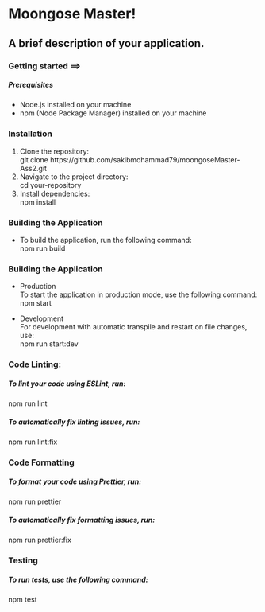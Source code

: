 <h1>Moongose Master!</h1>
<h2>A brief description of your application.</h2>
<h3>Getting started ==></h3>
<h5>Prerequisites</h5>
<ul>
    <li>Node.js installed on your machine</li>
    <li>npm (Node Package Manager) installed on your machine</li>
</ul>
<h3>Installation</h3>
<ol type="number">
    <li>Clone the repository:<br>
    git clone https://github.com/sakibmohammad79/moongoseMaster-Ass2.git</li>
    <li>Navigate to the project directory:<br>
    cd your-repository</li>
    <li>Install dependencies:<br>
    npm install</li>
</ol>
<h3>Building the Application</h3>
<ul>
    <li>To build the application, run the following command:<br>npm run build</li>
</ul>
<h3>Building the Application</h3>
<ul>
    <li>Production<br>
To start the application in production mode, use the following command:<br>npm start</li>
</ul>
<ul>
    <li>Development<br>
For development with automatic transpile and restart on file changes, use:<br>npm run start:dev</li>
</ul>
<h3>Code Linting:</h3>
<h5>To lint your code using ESLint, run:</h5>
<p>npm run lint</p>
<h5>To automatically fix linting issues, run:</h5>
<p>npm run lint:fix</p>
<h3>Code Formatting</h3>
<h5>To format your code using Prettier, run:</h5>
<p>npm run prettier</p>
<h5>To automatically fix formatting issues, run:</h5>
<p>npm run prettier:fix</p>
<h3>Testing</h3>
<h5>To run tests, use the following command:</h5>
<p>npm test</p>
